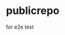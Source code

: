 # publicrepo
for e2e test







































































































































































































































































































































































































































































































































































































































































































